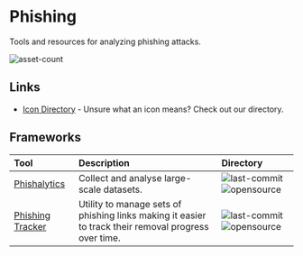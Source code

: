 # Phishing

Tools and resources for analyzing phishing attacks.

![asset-count](https://img.shields.io/badge/Tools%20%26%20Resources%20Available-2-3c85d4?style=for-the-badge)

## Links <!-- {docsify-ignore} -->

- [Icon Directory](../ICONS.md) - Unsure what an icon means? Check out our directory.

## Frameworks

| Tool | Description | Directory |
| :--- | :--- | :--- |
| [Phishalytics](https://github.com/sjbell/phishalytics) | Collect and analyse large-scale datasets. | ![last-commit](https://img.shields.io/github/last-commit/sjbell/phishalytics?color=3c85d4&style=flat-square) ![opensource](https://raw.githubusercontent.com/0xPGP/SecTools/main/docs/icons/opensource.png) |
| [Phishing Tracker](https://github.com/ndejong/phishing-tracker) | Utility to manage sets of phishing links making it easier to track their removal progress over time. | ![last-commit](https://img.shields.io/github/last-commit/ndejong/phishing-tracker?color=3c85d4&style=flat-square) ![opensource](https://raw.githubusercontent.com/0xPGP/SecTools/main/docs/icons/opensource.png) |

